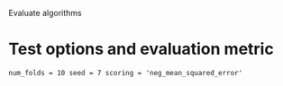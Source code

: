 Evaluate algorithms

# Test options and evaluation metric
`num_folds = 10
seed = 7
scoring = 'neg_mean_squared_error'`